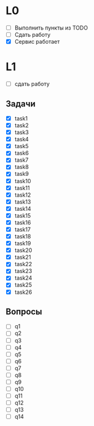 # L0
- [ ] Выполнить пункты из TODO
- [ ] Сдать работу
- [x] Сервис работает
# L1
- [ ] сдать работу
## Задачи
- [x] task1
- [x] task2
- [x] task3
- [x] task4
- [x] task5
- [x] task6
- [x] task7
- [x] task8
- [x] task9
- [x] task10
- [x] task11
- [x] task12
- [x] task13
- [x] task14
- [x] task15
- [x] task16
- [x] task17
- [x] task18
- [x] task19
- [x] task20
- [x] task21
- [x] task22
- [x] task23
- [x] task24
- [x] task25
- [x] task26

## Вопросы
- [ ] q1
- [ ] q2
- [ ] q3
- [ ] q4
- [ ] q5
- [ ] q6
- [ ] q7
- [ ] q8
- [ ] q9
- [ ] q10
- [ ] q11
- [ ] q12
- [ ] q13
- [ ] q14
